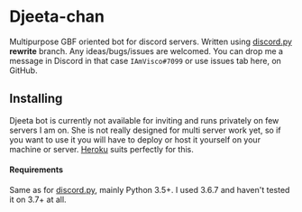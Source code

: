 # Djeeta-chan
Multipurpose GBF oriented bot for discord servers. Written using [discord.py](https://github.com/Rapptz/discord.py/tree/rewrite)  **rewrite** branch. Any ideas/bugs/issues are welcomed. You can drop me a message in Discord in that case `IAmVisco#7099` or use issues tab here, on GitHub.

## Installing
Djeeta bot is currently not available for inviting and runs privately on few servers I am on. She is not really designed for multi server work yet, so if you want to use it you will have to deploy or host it yourself on your machine or server. [Heroku](heroku.com) suits perfectly for this.

#### Requirements
Same as for [discord.py](https://github.com/Rapptz/discord.py), mainly Python 3.5+. I used 3.6.7 and haven't tested it on 3.7+ at all. 



